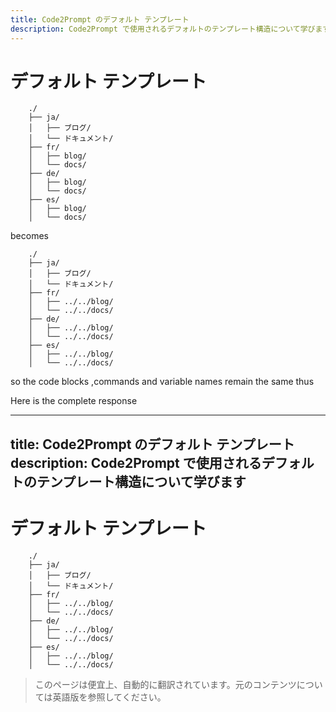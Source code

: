 ```yaml
---
title: Code2Prompt のデフォルト テンプレート
description: Code2Prompt で使用されるデフォルトのテンプレート構造について学びます。
---
```


# デフォルト テンプレート

        ./
        ├── ja/
        │   ├── ブログ/
        │   └── ドキュメント/
        ├── fr/
        │   ├── blog/
        │   └── docs/
        ├── de/
        │   ├── blog/
        │   └── docs/
        ├── es/
        │   ├── blog/
        │   └── docs/

 becomes

        ./
        ├── ja/
        │   ├── ブログ/
        │   └── ドキュメント/
        ├── fr/
        │   ├── ../../blog/
        │   └── ../../docs/
        ├── de/
        │   ├── ../../blog/
        │   └── ../../docs/
        ├── es/
        │   ├── ../../blog/
        │   └── ../../docs/

so the code blocks ,commands and variable names remain the same
thus

Here is the complete response

---

title: Code2Prompt のデフォルト テンプレート
description: Code2Prompt で使用されるデフォルトのテンプレート構造について学びます
---

# デフォルト テンプレート

        ./
        ├── ja/
        │   ├── ブログ/
        │   └── ドキュメント/
        ├── fr/
        │   ├── ../../blog/
        │   └── ../../docs/
        ├── de/
        │   ├── ../../blog/
        │   └── ../../docs/
        ├── es/
        │   ├── ../../blog/
        │   └── ../../docs/

> このページは便宜上、自動的に翻訳されています。元のコンテンツについては英語版を参照してください。
